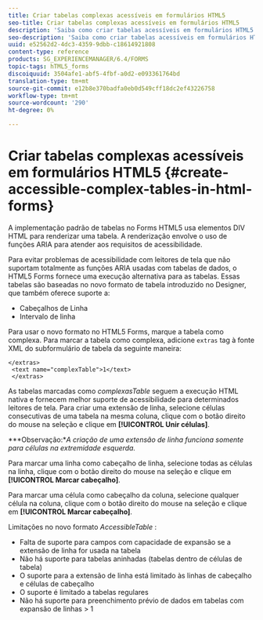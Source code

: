 ```yaml
---
title: Criar tabelas complexas acessíveis em formulários HTML5
seo-title: Criar tabelas complexas acessíveis em formulários HTML5
description: 'Saiba como criar tabelas acessíveis em formulários HTML5. '
seo-description: 'Saiba como criar tabelas acessíveis em formulários HTML5. '
uuid: e52562d2-4dc3-4359-9dbb-c18614921808
content-type: reference
products: SG_EXPERIENCEMANAGER/6.4/FORMS
topic-tags: hTML5_forms
discoiquuid: 3504afe1-abf5-4fbf-a0d2-e093361764bd
translation-type: tm+mt
source-git-commit: e12b8e370badfa0eb0d549cff18dc2ef43226758
workflow-type: tm+mt
source-wordcount: '290'
ht-degree: 0%

---
```



# Criar tabelas complexas acessíveis em formulários HTML5 {#create-accessible-complex-tables-in-html-forms}

A implementação padrão de tabelas no Forms HTML5 usa elementos DIV HTML para renderizar uma tabela. A renderização envolve o uso de funções ARIA para atender aos requisitos de acessibilidade.

Para evitar problemas de acessibilidade com leitores de tela que não suportam totalmente as funções ARIA usadas com tabelas de dados, o HTML5 Forms fornece uma execução alternativa para as tabelas. Essas tabelas são baseadas no novo formato de tabela introduzido no Designer, que também oferece suporte a:

* Cabeçalhos de Linha
* Intervalo de linha

Para usar o novo formato no HTML5 Forms, marque a tabela como complexa. Para marcar a tabela como complexa, adicione `extras` tag à fonte XML do subformulário de tabela da seguinte maneira:

```
</extras>
 <text name="complexTable">1</text>
 </extras>
```

As tabelas marcadas como *complexasTable* seguem a execução HTML nativa e fornecem melhor suporte de acessibilidade para determinados leitores de tela.  Para criar uma extensão de linha, selecione células consecutivas de uma tabela na mesma coluna, clique com o botão direito do mouse na seleção e clique em **[!UICONTROL Unir células]**.

***Observação:**A criação de uma extensão de linha funciona somente para células na extremidade esquerda.*

Para marcar uma linha como cabeçalho de linha, selecione todas as células na linha, clique com o botão direito do mouse na seleção e clique em **[!UICONTROL Marcar cabeçalho]**.

Para marcar uma célula como cabeçalho da coluna, selecione qualquer célula na coluna, clique com o botão direito do mouse na seleção e clique em **[!UICONTROL Marcar cabeçalho]**.

Limitações no novo formato *AccessibleTable* :

* Falta de suporte para campos com capacidade de expansão se a extensão de linha for usada na tabela
* Não há suporte para tabelas aninhadas (tabelas dentro de células de tabela)
* O suporte para a extensão de linha está limitado às linhas de cabeçalho e células de cabeçalho
* O suporte é limitado a tabelas regulares
* Não há suporte para preenchimento prévio de dados em tabelas com expansão de linhas > 1

